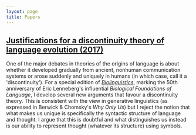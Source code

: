 ```yaml
---
layout: page
title: Papers
---
```

## [Justifications for a discontinuity theory of language evolution (2017)](/assets/papers/justifications_for_a_discontinuity_theory_of_language_evolution.pdf)

One of the major debates in theories of the origins of language is about whether it developed gradually from ancient, nonhuman communication systems or arose suddenly and uniquely in humans (in which case, call it a 'discontinuity'). For a special edition of [*Biolinguistics*](https://bioling.psychopen.eu/index.php/bioling), marking the 50th anniversary of Eric Lenneberg's influential *Biological Foundations of Language*, I develop several new arguments that favour a discontinuity theory. This is consistent with the view in generative linguistics (as expressed in Berwick & Chomsky's *Why Only Us*) but I reject the notion that what makes us unique is specifically the syntactic structure of language and thought. I argue that this is doubtful and what distinguishes us instead is our ability to represent thought (whatever its structure) using symbols.